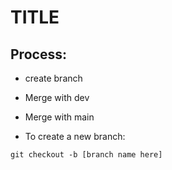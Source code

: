 # TITLE

## Process:
* create branch
* Merge with dev
* Merge with main

* To create a new branch:
```
git checkout -b [branch name here]
```
